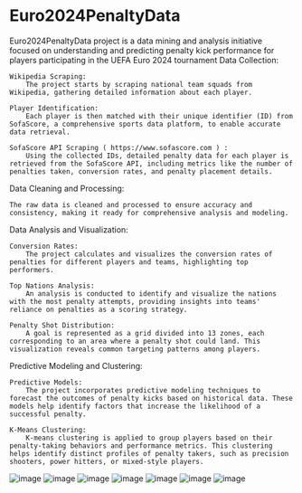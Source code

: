 # Euro2024PenaltyData
Euro2024PenaltyData project is a data mining and analysis initiative focused on understanding and predicting penalty kick performance for players participating in the UEFA Euro 2024 tournament
Data Collection:

    Wikipedia Scraping:
        The project starts by scraping national team squads from Wikipedia, gathering detailed information about each player.

    Player Identification:
        Each player is then matched with their unique identifier (ID) from SofaScore, a comprehensive sports data platform, to enable accurate data retrieval. 

    SofaScore API Scraping ( https://www.sofascore.com ) :
        Using the collected IDs, detailed penalty data for each player is retrieved from the SofaScore API, including metrics like the number of penalties taken, conversion rates, and penalty placement details.

Data Cleaning and Processing:

    The raw data is cleaned and processed to ensure accuracy and consistency, making it ready for comprehensive analysis and modeling.

Data Analysis and Visualization:

    Conversion Rates:
        The project calculates and visualizes the conversion rates of penalties for different players and teams, highlighting top performers.

    Top Nations Analysis:
        An analysis is conducted to identify and visualize the nations with the most penalty attempts, providing insights into teams' reliance on penalties as a scoring strategy.

    Penalty Shot Distribution:
        A goal is represented as a grid divided into 13 zones, each corresponding to an area where a penalty shot could land. This visualization reveals common targeting patterns among players.

Predictive Modeling and Clustering:

    Predictive Models:
        The project incorporates predictive modeling techniques to forecast the outcomes of penalty kicks based on historical data. These models help identify factors that increase the likelihood of a successful penalty.

    K-Means Clustering:
        K-means clustering is applied to group players based on their penalty-taking behaviors and performance metrics. This clustering helps identify distinct profiles of penalty takers, such as precision shooters, power hitters, or mixed-style players.
  
![image](https://github.com/user-attachments/assets/cfffb48c-142f-452a-80cc-fb7c6d4e6504)
![image](https://github.com/user-attachments/assets/ac8e6ea2-36be-4ec8-94a8-ef8813c8b857)
![image](https://github.com/user-attachments/assets/51c58e08-3ba2-4801-8b3d-8ba54c3c1fc7)
![image](https://github.com/user-attachments/assets/67b0780c-4ede-477a-8831-7f98c0892b60)
![image](https://github.com/user-attachments/assets/190c2709-d2b1-4c60-b078-f278416bbd24)
![image](https://github.com/user-attachments/assets/f25125f0-2002-4c97-a4be-5b2f829772c3)
![image](https://github.com/user-attachments/assets/69554e01-3a80-42fa-92ca-f0b931068c22)


